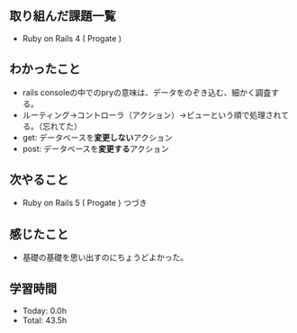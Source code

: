 ## 取り組んだ課題一覧
- Ruby on Rails 4 ( Progate ) 
## わかったこと
- rails consoleの中でのpryの意味は、データをのぞき込む、細かく調査する。
- ルーティング→コントローラ（アクション）→ビューという順で処理されてる。（忘れてた）
- get: データベースを**変更しない**アクション
- post: データベースを**変更する**アクション
## 次やること
- Ruby on Rails 5 ( Progate ) つづき
## 感じたこと
- 基礎の基礎を思い出すのにちょうどよかった。
## 学習時間
- Today: 0.0h
- Total: 43.5h

